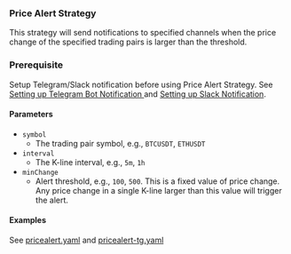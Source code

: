 ### Price Alert Strategy

This strategy will send notifications to specified channels when the price change of the specified trading pairs is 
larger than the threshold.


### Prerequisite 
Setup Telegram/Slack notification before using Price Alert Strategy. See [Setting up Telegram Bot Notification
](../configuration/telegram.md) and [Setting up Slack Notification](../configuration/slack.md).


#### Parameters

- `symbol`
    - The trading pair symbol, e.g., `BTCUSDT`, `ETHUSDT`
- `interval`
    - The K-line interval, e.g., `5m`, `1h`
- `minChange`
    - Alert threshold, e.g., `100`, `500`. This is a fixed value of price change. Any price change in a single K-line 
      larger than this value will trigger the alert.  


#### Examples

See [pricealert.yaml](../../config/example/pricealert.yaml) and [pricealert-tg.yaml](../../config/pricealert-tg.yaml)
